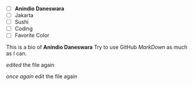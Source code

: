  - [ ] **Anindio Daneswara**
 - [ ] Jakarta
 - [ ] Sushi
 - [ ] Coding
 - [ ] Favorite Color

 This is a bio of **Anindio Daneswara**
 Try to use GitHub *MarkDown* as much as I can.

*edited* the file again

*once again* edit the file again
